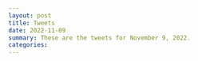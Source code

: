 ```yaml
---
layout: post
title: Tweets
date: 2022-11-09
summary: These are the tweets for November 9, 2022.
categories:
---
```



